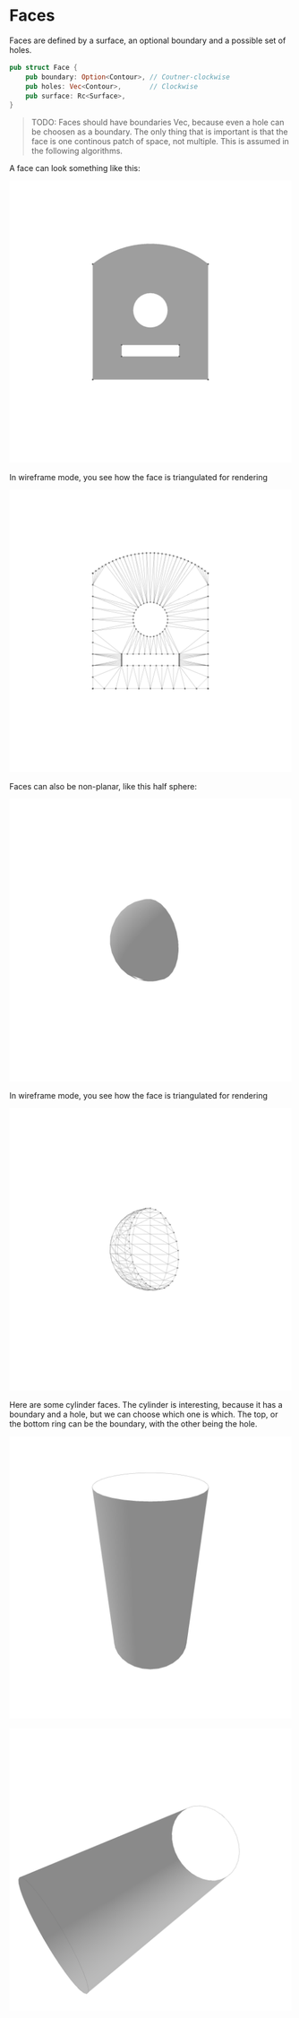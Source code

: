 # Faces

Faces are defined by a surface, an optional boundary and a possible set of holes.

```rust
pub struct Face {
    pub boundary: Option<Contour>, // Coutner-clockwise
    pub holes: Vec<Contour>,       // Clockwise
    pub surface: Rc<Surface>,
}
```

> TODO: Faces should have boundaries Vec<Contour>, because even a hole can be choosen as a boundary. The only thing that is important is that the face is one continous patch of space, not multiple. This is assumed in the following algorithms.

A face can look something like this:

![Face](./generated_images/topology/face1.png)

In wireframe mode, you see how the face is triangulated for rendering

![Face Wireframe](./generated_images/topology/face1wire.png)

Faces can also be non-planar, like this half sphere:

![Face Half Sphere](./generated_images/topology/face2.png)

In wireframe mode, you see how the face is triangulated for rendering

![Face Half Sphere Wireframe](./generated_images/topology/face2wire.png)

Here are some cylinder faces. The cylinder is interesting, because it has a boundary and a hole, but we can choose which one is which. The top, or the bottom ring can be the boundary, with the other being the hole.

![Face Examples](./generated_images/topology/face3.png)

![Face With Hole](./generated_images/topology/face4.png)
